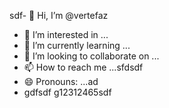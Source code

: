 sdf- 👋 Hi, I’m @vertefaz
- 👀 I’m interested in ...
- 🌱 I’m currently learning ...
- 💞️ I’m looking to collaborate on ...
- 📫 How to reach me ...sfdsdf
- 😄 Pronouns: ...ad
- gdfsdf
g12312465sdf
<!---fgj
vertefaz/vertefaz is a ✨ special ✨ repository because its `README.md` (this file) appears on your GitHub profile.dfa
You can click the Preview link to take a look at your45 changes.gf
--->

